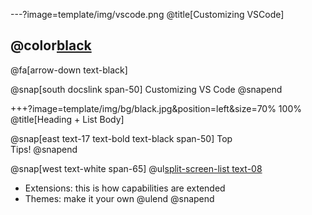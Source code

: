 ---?image=template/img/vscode.png
@title[Customizing VSCode]

## @color[black](Customizing<br>VSCode)

@fa[arrow-down text-black]

@snap[south docslink span-50]
Customizing VS Code
@snapend

+++?image=template/img/bg/black.jpg&position=left&size=70% 100%
@title[Heading + List Body]

@snap[east text-17 text-bold text-black span-50]
Top<br>Tips!
@snapend

@snap[west text-white span-65]
@ul[split-screen-list text-08](false)
- Extensions: this is how capabilities are extended
- Themes: make it your own
@ulend
@snapend

